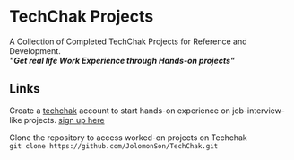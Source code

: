 # TechChak Projects 
A Collection of Completed TechChak Projects for Reference and Development. <br>
***"Get real life Work Experience through Hands-on projects"***

## Links
Create a [techchak](https://app.techchak.com) account to start hands-on experience on job-interview-like projects. [sign up here](https://app.techchak.com/register)

Clone the repository to access worked-on projects on Techchak <br>
```git clone https://github.com/JolomonSon/TechChak.git```
